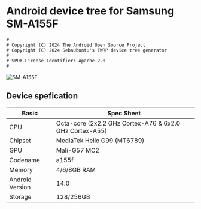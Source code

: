 # Android device tree for Samsung SM-A155F
```
#
# Copyright (C) 2024 The Android Open Source Project
# Copyright (C) 2024 SebaUbuntu's TWRP device tree generator
#
# SPDX-License-Identifier: Apache-2.0
#
```
![SM-A155F](https://fdn2.gsmarena.com/vv/bigpic/samsung-galaxy-a15-lte-.jpg "SM-A155F")
## Device spefication
|Basic               |Spec Sheet                                                    |
|--                  |--                                                            |
|CPU                 |Octa-core (2x2.2 GHz Cortex-A76 & 6x2.0 GHz Cortex-A55)       |
|Chipset             |MediaTek Helio G99 (MT6789)                                   |
|GPU                 |Mali-G57 MC2                                                  |
|Codename            |a155f                                                           |
|Memory              |4/6/8GB RAM                                                   |
|Android Version     |14.0                                                            |
|Storage             |128/256GB                                                     |

